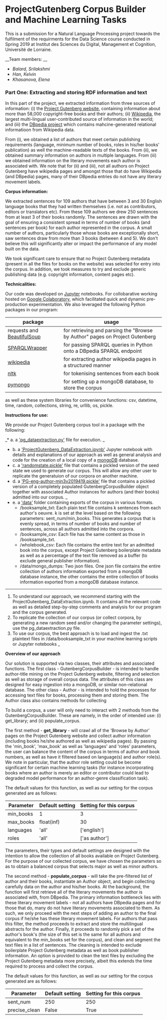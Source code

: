 # ProjectGutenberg Corpus Builder and Machine Learning Tasks

This is a submission for a Natural Language Processing project towards the fulfilment of the requirments for the Data Science course conducted in Spring 2019 at Institut des Sciences du Digital, Management et Cognition, Université de Lorraine. 

__Team members: __


* _Balard, Srilakshmi_
* _Han, Kelvin_
* _Khasanova, Elena_ 

### Part One: Extracting and storing RDF information and text

In this part of the project, we extracted information from three sources of information: (i) the [Project Gutenberg website](https://pages.github.com/), containing information about more than 58,000 copyright-free books and their authors; (ii) [Wikipedia](www.wikipedia.org), the largest multi-lingual user-contributed source of information in the world; and (iii) the [DBpedia project](www.dbpedia.org) which contains mahcine-generated relational informatioon from Wikipedia data. 

From (i), we obtained a list of authors that meet certain publishing requirements (language, minimum number of books, roles in his/her books' publication) as well the machine-readable texts of the books. From (ii), we obtained summary information on authors in multiple languages. From (iii) we obtained information on the literary movements each author is associated with. We note that for (ii) and (iii), not all authors on Project Gutenberg have wikipedia pages and amongst those that do have Wikipedia (and DBpedia) pages, many of their DBpedia entries do not have any literary movement labels. 

__Corpus information:__ 

We extracted sentences for 109 authors that have between 3 and 30 English language books that they had written themselves (i.e. not as contributors, editors or translators etc). From these 109 authors we drew 250 sentences from at least 3 of their books randomly. The sentences are drawn with the goal of ensuring a consistent spread in terms of number of books (and sentences per book) for each author represented in the corpus. A small number of authors, particularly those whose books are exceptionally short, saw sentences draw from more than 3 books (between 4 and 5). We don't believe this will significantly alter or impact the performance of any model built on the data. 
    
We took significant care to ensure that no Project Gutenberg metadata (present in all the files for books on the website) was selected for entry into the corpus. In addition, we took measures to try and exclude generic publishing data (e.g. copyright information, content pages etc). 

__Technicalities:__ 

Our code was developed on [Jupyter](https://jupyter.org/) notebooks. For collobarative working hosted on [Google Colaboratory](https://colab.research.google.com/), which facilitated quick and dynamic pre-production experimentation. We also leveraged the following Python packages in our program: 

| package   	| usage  	|
|---	|---	|
| requests and [BeautifulSoup](https://www.crummy.com/software/BeautifulSoup/bs4/doc/) 	| for retrieving and parsing the "Browse by Author" pages on Project Gutenberg 	|
| [SPARQLWrapper](https://rdflib.github.io/sparqlwrapper/)  	| for passing SPARQL queries in Python onto a DBpedia SPARQL endpoint   	|
| [wikipedia](https://github.com/goldsmith/Wikipedia)  	| for extracting author wikipedia pages in a structured manner   	|
| [nltk](https://www.nltk.org/)  	| for tokenising sentences from each book  	|
| [pymongo](https://api.mongodb.com/python/current/)  	| for setting up a mongoDB database, to store the corpus	|

as well as these system libraries for convenience functions: csv, datetime, time, random, collections, string, re, urllib, os, pickle. 

__Instructions for use:__

We provide our Project Gutenberg corpus tool in a package with the following: 

_* a. a ['pg_dataextraction.py'](https://github.com/hankelvin/ProjectGutenberg/blob/master/1_DataExtraction/pg_dataextraction.py) file for execution. _
* b. a ['ProjectGutenberg_DataExtraction.ipynb'](https://github.com/hankelvin/ProjectGutenberg/blob/master/1_DataExtraction/ProjectGutenberg_DataExtraction.ipynb) Jupyter notebook with details and explanations of our approach as well as general analysis and code for the creation of a local copy of a [mongoDB](https://www.mongodb.com/) database. 
* c. a ['randomstate.pickle'](https://github.com/hankelvin/ProjectGutenberg/blob/master/1_DataExtraction/randomstate.pickle) file that contains a pickled version of the seed state we used to generate our corpus. This will allow any other user to replicate the generatuion of our corpora on another machine. 
* d. a ['PG-eng-author-min3v2019419.pickle'](https://github.com/hankelvin/ProjectGutenberg/blob/master/1_DataExtraction/PG-eng-author-min3v2019420.pickle) file that contains a pickled version of a completely populated GutenbergCorpusBuilder object together with associated Author instances for authors (and their books) admitted into our corpus. _
* e. a ['data'](https://github.com/hankelvin/ProjectGutenberg/tree/master/1_DataExtraction/data) folder containing exports of the corpus in various formats. 
    * /booksample_txt: Each plain text file contains k sentences from each author's oeuvre. k is set at the level based on the following parameters: sent_num/min_books. This generates a corpus that is evenly spread, in terms of number of books and number of sentences, across all authors admitted into the corpora. 
    * /booksample_csv: Each file has the same content as those in /booksample_txt. 
    * /wholebook_csv: Each file contains the entire text for an admitted book into the corpus, except Project Gutenberg boilerplate metadata as well as a percentage of the text file removed as a buffer (to exclude general publisher information). 
    * /data/mongo_dumps: Two json files. One json file contains the entire collection of authors information exported from a mongoDB database instance, the other contains the entire collection of books information exported from a mongoDB database instance.
   
- - - - - - - - - - - - - - - 

1. To understand our approach, we recommend starting with the ProjectGutenberg_DataExtraction.ipynb. It contains all the relevant code as well as detailed step-by-step comments and analysis for our program and the corpus generated. 
2. To replicate the collection of our corpus (or collect corpora, by generating a new random seed and/or changing the parameter settings), use the pg_dataextraction.py file. 
3. To use our corpus, the best approach is to load and ingest the .txt plaintext files in /data/booksample_txt in your machine learning scripts or Jupyter notebooks _ 

__Overview of our approach__

Our solution is supported via two classes, their attributes and associated functions. The first class - GutenbergCorpusBuilder - is intended to handle author-title mining on the Project Gutenberg website, filtering and selection as well as storage of overall corpus data. The attributes of this class are designed for easy ingestion into a mongoDB, or similar non-relational database. The other class - Author - is intended to hold the processes for accessing text files for books, processing them and storing them. The Author class also contains methods for collecting 

To build a corpus, a user will only need to interact with 2 methods from the GutenbergCorpusBuilder. These are namely, in the order of intended use: (i) get_library; and (ii) populate_corpus. 

The first method - __get_library__ - will crawl all of the 'Browse by Author' pages on the Project Gutenberg website and collect author information (including books he/she authored as well as wikipedia pages). By passing the 'min_book', 'max_book' as well as 'languages' and 'roles' parameters, the user can balance the content of the corpus in terms of author and book numbers, as well as have it filtered based on language(s) and author role(s). We note in particular, that the author role setting could be become significant for certain machine learning tasks (for instance incorporating books where an author is merely an editor or contributor could lead to degraded model performance for an author-genre classification task). 

The default values for this function, as well as our setting for the corpus generated are as follows: 

|Parameter	|Default setting	|Setting for this corpus	|
|---	|---	|---	|
|min_books   	|1   	|3   	|
|max_books   	|float(inf)   	|30   	|
|languages   	|'all'   	|['english']   	|
|roles   	|'all'   	|['as author']   	|


The parameters, their types and default settings are designed with the intention to allow the collection of all books available on Project Gutenberg. For the purpose of our collected corpus, we have chosen the parameters so as to obtain a balanced corpus that selects major as well as minor authors. 

The second method - __populate_corpus__ - will take the pre-filtered list of author and their books, instantiate an Author object, and begin collecting carefully data on the author and his/her books. At the background, the function will first retrieve all of the literary movements the author is associated with, from DBpedia. The primary information bottleneck lies with these literary movement labels - not all authors have DBpedia pages and for those that do, many do not have literary movements associated to them. As such, we only proceed with the next steps of adding an author to the final corpus if he/she has these literary movement labels. For authors that pass this filter, the method proceeds to extract and store the multilingual abstracts for the author. Finally, it proceeds to randomly pick a set of the author's book's (the size of this set is the same for all authors and equivalent to the min_books set for the corpus), and clean and segment the text files in a list of sentences. The cleaning is intended to exclude boilerplate Project Gutenberg metadata as well as book publisher information. An option is provided to clean the text files by excluding the Project Gutenberg metadata more precisely, albeit this extends the time required to process and collect the corpus.  

The default values for this function, as well as our setting for the corpus generated are as follows: 

|Parameter	|Default setting	|Setting for this corpus	|
|---	|---	|---	|
|sent_num   	|250   	|250   	|
|precise_clean   	|False   	|True   	|

